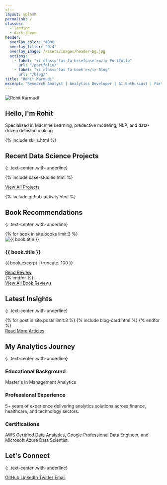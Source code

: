 ```yaml
---
<!--
layout: splash
permalink: /
classes:
  - landing
  - dark-theme
header:
  overlay_color: "#000"
  overlay_filter: "0.4"
  overlay_image: /assets/images/header-bg.jpg
  actions:
    - label: "<i class='fas fa-briefcase'></i> Portfolio"
      url: "/portfolio/" 
    - label: "<i class='fas fa-book'></i> Blog"
      url: "/blog/"   
title: "Rohit Karmudi"
excerpt: "Research Analyst | Analytics Developer | AI Enthusiast | Part-time Philosopher"
---
```


<div class="text-center">
  <img src="/assets/images/profile-photo.jpg" alt="Rohit Karmudi" class="avatar-round">
  <h2>Hello, I'm Rohit</h2>
  <p class="large-text">Specialized in Machine Learning, predective modeling, NLP, and data-driven decision making</p>
</div>

{% include skills.html %}

## Recent Data Science Projects
{: .text-center .with-underline}

{% include case-studies.html %}

<div class="text-center">
  <a href="/portfolio/" class="btn btn--primary btn--large"><i class="fas fa-arrow-right"></i> View All Projects</a>
</div>

{% include github-activity.html %}

<!--
<div class="feature-section">
  <h2><i class="fas fa-chart-line"></i> What I do</h2>
  <div class="grid__wrapper">
    <div class="feature-box">
      <i class="fas fa-database fa-3x"></i>
      <h3>Data Analysis</h3>
      <p>Extracting meaningful patterns from complex datasets using statistical anslysis and visualization techniques.</p>
      </div>
      <div class="feature-box">
      <i class="fas fa-robot fa-3x"></i>
      <h3>Machine Learning</h3>
      <p>Building predictive models and AI-driven solutions that deliver tangible business value.</p>
    </div>
    <div class="feature-box">
      <i class="fas fa-code fa-3x"></i>
      <h3>Analytics Development</h3>
      <p>Creating custom analytics solutions and dashboards that empower data-driven decision making.</p>
    </div>
  </div>
</div>
-->


## Book Recommendations
{: .text-center .with-underline}

<div class="grid__wrapper">
  {% for book in site.books limit:3 %}
    <div class="grid__item">
      <div class="archive__item">
        <div class="archive__item-teaser">
          <img src="{{ book.cover_image | relative_url }}" alt="{{ book.title }}">
        </div>
        <div class="archive__item-content">
          <h3 class="archive__item-title">{{ book.title }}</h3>
          <p class="archive__item-excerpt">{{ book.excerpt | truncate: 100 }}</p>
          <a href="{{ book.url | relative_url }}" class="btn btn--primary">Read Review</a>
        </div>
      </div>
    </div>
  {% endfor %}
</div>

<div class="text-center">
  <a href="/books/" class="btn btn--primary btn--large">View All Book Reviews</a>
</div>

<!--
## Featured Projects
{: .text-center .with-underline}

<div class="grid__wrapper">
  {% for post in site.portfolio limit:3 %}
    {% include portfolio-card.html %}
  {% endfor %}
</div>

<div class="text-center">
  <a href="/portfolio/" class="btn btn--primary btn--large"><i class="fas fa-arrow-right"></i> View All Projects</a>
</div>
-->

## Latest Insights
{: .text-center .with-underline}

<div class="grid__wrapper">
  {% for post in site.posts limit:3 %}
    {% include blog-card.html %}
  {% endfor %}
</div>

<div class="text-center">
  <a href="/blog/" class="btn btn--primary btn--large"><i class="fas fa-arrow-right"></i> Read More Articles</a>
</div>


## My Analytics Journey
{: .text-center .with-underline}

<div class="timeline">
  <div class="timeline-item">
    <div class="timeline-content">
    <h3 class="with-icon"><i class="fas fa-graduation-cap"></i> Educational Background</h3>
    <p>Master's in Management Analytics</p>
    </div>
  </div>
<div class="timeline-item">
    <div class="timeline-content">
      <h3 class="with-icon"><i class="fas fa-briefcase"></i> Professional Experience</h3>
      <p>5+ years of experience delivering analytics solutions across finance, healthcare, and technology sectors.</p>
    </div>
  </div>
  <div class="timeline-item">
    <div class="timeline-content">
      <h3 class="with-icon"><i class="fas fa-certificate"></i> Certifications</h3>
      <p>AWS Certified Data Analytics, Google Professional Data Engineer, and Microsoft Azure Data Scientist.</p>
    </div>
  </div>
</div>


## Let's Connect
{: .text-center .with-underline}

<div class="social-links-container">
  <a href="https://github.com/rohit196" class="social-btn" aria-label="GitHub">
    <i class="fab fa-github fa-2x"></i>
    <span>GitHub</span>
  </a>
  
  <a href="https://linkedin.com/in/rohitkarmudi" class="social-btn" aria-label="LinkedIn">
    <i class="fab fa-linkedin fa-2x"></i>
    <span>LinkedIn</span>
  </a>
  
  <a href="https://twitter.com/rohitkarmudi" class="social-btn" aria-label="Twitter">
    <i class="fab fa-twitter fa-2x"></i>
    <span>Twitter</span>
  </a>
  
  <a href="mailto:rohitkarmudi1996@gmail.com" class="social-btn" aria-label="Email">
    <i class="fas fa-envelope fa-2x"></i>
    <span>Email</span>
  </a>
</div>

